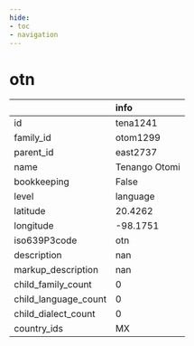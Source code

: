 ```yaml
---
hide:
- toc
- navigation
---
```

# otn
|                      | info          |
|:---------------------|:--------------|
| id                   | tena1241      |
| family_id            | otom1299      |
| parent_id            | east2737      |
| name                 | Tenango Otomi |
| bookkeeping          | False         |
| level                | language      |
| latitude             | 20.4262       |
| longitude            | -98.1751      |
| iso639P3code         | otn           |
| description          | nan           |
| markup_description   | nan           |
| child_family_count   | 0             |
| child_language_count | 0             |
| child_dialect_count  | 0             |
| country_ids          | MX            |